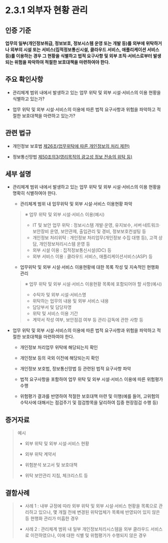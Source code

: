 # 2.3.1 외부자 현황 관리

## 인증 기준

**업무의 일부(개인정보취급, 정보보호, 정보시스템 운영 또는 개발 등)를 외부에 위탁하거나 외부의 시설 또는 서비스(집적정보통신시설, 클라우드 서비스, 애플리케이션 서비스 등)를 이용하는 경우 그 현황을 식별하고 법적 요구사항 및 외부 조직·서비스로부터 발생되는 위험을 파악하여 적절한 보호대책을 마련하여야 한다.**

## 주요 확인사항

- 관리체계 범위 내에서 발생하고 있는 업무 위탁 및 외부 시설·서비스의 이용 현황을 식별하고 있는가?

- 업무 위탁 및 외부 시설·서비스의 이용에 따른 법적 요구사항과 위험을 파악하고 적절한 보호대책을 마련하고 있는가?

## 관련 법규

- 개인정보 보호법 [제26조(업무위탁에 따른 개인정보의 처리 제한)](https://www.law.go.kr/법령/개인정보보호법/제26조 "페이지로 이동")

- 정보통신망법 [제50조의3(영리목적의 광고성 정보 전송의 위탁 등)](https://www.law.go.kr/법령/정보통신망이용촉진및정보보호등에관한법률/제50조의3 "페이지로 이동")

## 세부 설명

- 관리체계 범위 내에서 발생하고 있는 업무 위탁 및 외부 시설·서비스의 이용 현황을 명확히 식별하여야 한다.

    - 관리체계 범위 내 업무위탁 및 외부 시설·서비스 이용현황 파악
    >
    > ※ 업무 위탁 및 외부 시설·서비스 이용(예시)
    >
    > - IT 및 보안 업무 위탁 : 정보시스템 개발·운영, 유지보수, 서버·네트워크·보안장비 운영, 보안관제, 출입관리 및 경비, 정보보호컨설팅 등
    > - 개인정보 처리위탁 : 개인정보 처리업무(개인정보 수집 대행 등), 고객 상담, 개인정보처리시스템 운영 등
    > - 외부 시설 이용 : 집적정보통신시설(IDC) 등
    > - 외부 서비스 이용 : 클라우드 서비스, 애플리케이션서비스(ASP) 등

    - 업무위탁 및 외부 시설·서비스 이용현황에 대한 목록 작성 및 지속적인 현행화 관리
    >
    > ※ 업무 위탁 및 외부 시설·서비스 이용현황 목록에 포함되어야 할 사항(예시)
    >
    > - 수탁자 및 외부 시설·서비스명
    > - 위탁하는 업무의 내용 및 외부 서비스 내용
    > - 담당부서 및 담당자명
    > - 위탁 및 서비스 이용 기간
    > - 계약서 작성 여부, 보안점검 여부 등 관리·감독에 관한 사항 등

- 업무 위탁 및 외부 시설·서비스의 이용에 따른 법적 요구사항과 위험을 파악하고 적절한 보호대책을 마련하여야 한다.

    - 개인정보 처리업무 위탁에 해당되는지 확인

    - 개인정보 등의 국외 이전에 해당되는지 확인

    - 개인정보 보호법, 정보통신망법 등 관련된 법적 요구사항 파악

    - 법적 요구사항을 포함하여 업무 위탁 및 외부 시설·서비스 이용에 따른 위험평가 수행

    - 위험평가 결과를 반영하여 적절한 보호대책 마련 및 이행(예를 들어, 고위험의 수탁사에 대해서는 점검주기 및 점검항목을 달리하여 집중 현장점검 수행 등)

## 증거자료

> 예시
>
> - 외부 위탁 및 외부 시설·서비스 현황
>
> - 외부 위탁 계약서
>
> - 위험분석 보고서 및 보호대책
>
> - 위탁 보안관리 지침, 체크리스트 등

## 결함사례

> - 사례 1 : 내부 규정에 따라 외부 위탁 및 외부 시설·서비스 현황을 목록으로 관리하고 있으나, 몇 개월 전에 변경된 위탁업체가 목록에 반영되어 있지 않은 등 현행화 관리가 미흡한 경우
>
> - 사례 2 : 관리체계 범위 내 일부 개인정보처리시스템을 외부 클라우드 서비스로 이전하였으나, 이에 대한 식별 및 위험평가가 수행되지 않은 경우
